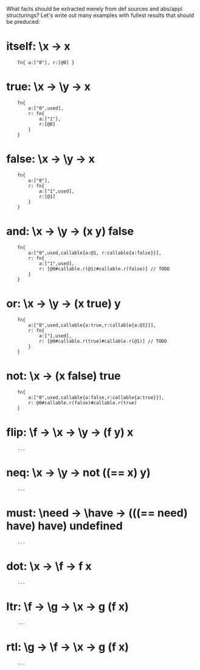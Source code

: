 
What facts should be extracted merely from def sources and abs/appl structurings?
Let's write out many examples with fullest results that should be preduced:

# itself: \x -> x

```
    fn{ a:["0"], r:[@0] }
```

# true: \x -> \y -> x

```
    fn{
        a:["0",used],
        r: fn{
            a:["1"],
            r:[@0]
        }
    }
```

# false: \x -> \y -> x

```
    fn{
        a:["0"],
        r: fn{
            a:["1",used],
            r:[@1]
        }
    }
```

# and: \x -> \y -> (x y) false

```
    fn{
        a:["0",used,callable{a:@1, r:callable{a:false}}],
        r: fn{
            a:["1",used],
            r: [@0#callable.r(@1)#callable.r(false)] // TODO
        }
    }
```

# or: \x -> \y -> (x true) y

```
    fn{
        a:["0",used,callable{a:true,r:callable{a:@1}}],
        r: fn{
            a:["1,used],
            r: [@0#callable.r(true)#callable.r(@1)] // TODO
        }
    }
```

# not: \x -> (x false) true

```
    fn{
        a:["0",used,callable{a:false,r:callable{a:true}}],
        r: @0#callable.r(false)#callable.r(true)
    }
```

# flip: \f -> \x -> \y -> (f y) x

```
    ...
```

# neq: \x -> \y -> not ((== x) y)

```
    ...
```

# must: \need -> \have -> (((== need) have) have) undefined

```
    ...
```

# dot: \x -> \f -> f x

```
    ...
```

# ltr: \f -> \g -> \x -> g (f x)

```
    ...
```

# rtl: \g -> \f -> \x -> g (f x)

```
    ...
```
